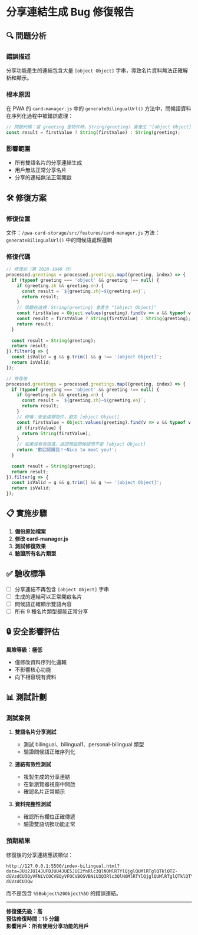 # 分享連結生成 Bug 修復報告

## 🔍 問題分析

### 錯誤描述
分享功能產生的連結包含大量 `[object Object]` 字串，導致名片資料無法正確解析和顯示。

### 根本原因
在 PWA 的 `card-manager.js` 中的 `generateBilingualUrl()` 方法中，問候語資料在序列化過程中被錯誤處理：

```javascript
// 問題代碼：當 greeting 是物件時，String(greeting) 會產生 "[object Object]"
const result = firstValue ? String(firstValue) : String(greeting);
```

### 影響範圍
- 所有雙語名片的分享連結生成
- 用戶無法正常分享名片
- 分享的連結無法正常開啟

## 🛠 修復方案

### 修復位置
文件：`/pwa-card-storage/src/features/card-manager.js`
方法：`generateBilingualUrl()` 中的問候語處理邏輯

### 修復代碼

```javascript
// 修復前（第 1028-1040 行）
processed.greetings = processed.greetings.map((greeting, index) => {
  if (typeof greeting === 'object' && greeting !== null) {
    if (greeting.zh && greeting.en) {
      const result = `${greeting.zh}~${greeting.en}`;
      return result;
    }
    // 問題在這裡：String(greeting) 會產生 "[object Object]"
    const firstValue = Object.values(greeting).find(v => v && typeof v === 'string');
    const result = firstValue ? String(firstValue) : String(greeting);
    return result;
  }
  
  const result = String(greeting);
  return result;
}).filter(g => {
  const isValid = g && g.trim() && g !== '[object Object]';
  return isValid;
});
```

```javascript
// 修復後
processed.greetings = processed.greetings.map((greeting, index) => {
  if (typeof greeting === 'object' && greeting !== null) {
    if (greeting.zh && greeting.en) {
      const result = `${greeting.zh}~${greeting.en}`;
      return result;
    }
    // 修復：安全處理物件，避免 [object Object]
    const firstValue = Object.values(greeting).find(v => v && typeof v === 'string');
    if (firstValue) {
      return String(firstValue);
    }
    // 如果沒有有效值，返回預設問候語而不是 [object Object]
    return '歡迎認識我！~Nice to meet you!';
  }
  
  const result = String(greeting);
  return result;
}).filter(g => {
  const isValid = g && g.trim() && g !== '[object Object]';
  return isValid;
});
```

## 📋 實施步驟

1. **備份原始檔案**
2. **修改 card-manager.js**
3. **測試修復效果**
4. **驗證所有名片類型**

## ✅ 驗收標準

- [ ] 分享連結不再包含 `[object Object]` 字串
- [ ] 生成的連結可以正常開啟名片
- [ ] 問候語正確顯示雙語內容
- [ ] 所有 9 種名片類型都能正常分享

## 🔒 安全影響評估

**風險等級：極低**
- 僅修改資料序列化邏輯
- 不影響核心功能
- 向下相容現有資料

## 📊 測試計劃

### 測試案例
1. **雙語名片分享測試**
   - 測試 bilingual、bilingual1、personal-bilingual 類型
   - 驗證問候語正確序列化

2. **連結有效性測試**
   - 複製生成的分享連結
   - 在新瀏覽器視窗中開啟
   - 確認名片正常顯示

3. **資料完整性測試**
   - 確認所有欄位正確傳遞
   - 驗證雙語切換功能正常

### 預期結果
修復後的分享連結應該類似：
```
http://127.0.0.1:5500/index-bilingual.html?data=JUU2JUI4JUFDJUU4JUE5JUE2fnRlc3QlN0MlRTYlQjglQUMlRTglQTklQTZ-dGVzdCU3QyVFNiVCOCVBQyVFOCVBOSVBNiU3Q3Rlc3QlN0MlRTYlQjglQUMlRTglQTklQTYlN0MlRTYlQjglQUMlRTglQTklQTYlN0MlN0MlRTYlQjglQUMlRTglQTklQTZ-dGVzdCU3Qw
```

而不是包含 `%5Bobject%20Object%5D` 的錯誤連結。

---

**修復優先級：高**  
**預估修復時間：15 分鐘**  
**影響用戶：所有使用分享功能的用戶**